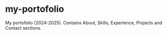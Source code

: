 # my-portofolio
My portofolio (2024-2025). Contains About, Skills, Experience, Projects and Contact sections.
